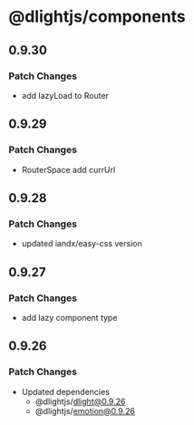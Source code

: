 # @dlightjs/components

## 0.9.30

### Patch Changes

- add lazyLoad to Router

## 0.9.29

### Patch Changes

- RouterSpace add currUrl

## 0.9.28

### Patch Changes

- updated iandx/easy-css version

## 0.9.27

### Patch Changes

- add lazy component type

## 0.9.26

### Patch Changes

- Updated dependencies
  - @dlightjs/dlight@0.9.26
  - @dlightjs/emotion@0.9.26
